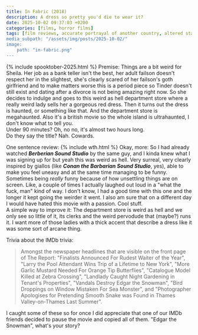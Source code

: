 ```yaml
---
title: In Fabric (2018)
description: A dress so pretty you'd die to wear it?
date: 2025-10-02 09:37:03 +0200
categories: [films, horror films]
tags: [film reviews, accurate portrayal of another country, altered states, black comedy, body horror, buttsploitation, cool weird crap, high heels and leather, horror comedy, it's a metaphor d'uh, the writer's barely-disguised fetish, what the hell was that, spooktober 2025, horror]
media_subpath: "/assets/img/posts/2025-10-02/"
image:
    path: "in-fabric.png"
---
```

{% include spooktober-2025.html %}
<span class="reviewsection">Premise:</span> Things are a bit weird for Sheila. Her job as a bank teller isn't the best, her adult failson doesn't respect her in the slightest, she's clearly scared of her failson's goth girlfriend and to make matters worse this is a period piece so Tinder doesn't still exist and dating after a divorce is not being amazing right now. So she decides to indulge and goes to this weird as hell department store where a really weird lady sells her a gorgeous red dress. Then it turns out the dress is haunted, or something like that. And the department store is megahaunted. Also it's a british movie so the whole island is ultrahaunted, I don't know what to tell you.<br/>
<span class="reviewsection">Under 90 minutes?</span> Oh, no no, it's almost two hours long.<br/>
<span class="reviewsection">Do they say the title?</span> Nah. Cowards.

<span class="reviewsection">One sentence review:</span> {% include wth.html %}
<span class="reviewsection">Okay, more:</span> So I had already watched ***Berberian Sound Studio*** by the same guy, and I kinda knew what I was signing up for but yeah this was weird as hell. Very surreal, very clearly inspired by giallos (like ***Conan the Barbarian Sound Studio***, yes), able to make you feel uneasy and at the same time managing to be funny. Sometimes being *really* funny because of how unsettling things are on screen. Like, a couple of times I actually laughed out loud in a "what the fuck, man" kind of way. I don't know, I had a good time with this one and the longer it kept going the weirder it went. I also am sure that on a different day I would have hated this movie with a passion. Cool stuff.<br/>
<span class="reviewsection">A simple way to improve it:</span> The department store is weird as hell and we only see so little of it, its clerks and the weird pervodude that (maybe?) runs it. I want more of those ladies with a thick accent that describe a dress like it was some sort of arcane thing.

<span class="reviewsection">Trivia about the IMDb trivia:</span>
> Amongst the newspaper headlines that are visible on the front page of The Report: "Finalists Announced For Rudest Waiter of the Year", "Larry the Pool Attendant Wins Trip of a Lifetime to New York", "More Garlic Mustard Needed For Orange Tip Butterflies", "Catalogue Model Killed at Zebra Crossing", "Landlady Caught Night Gardening in Tenant's Properties", "Vandals Destroy Edgar the Snowman", "Bird Droppings on Window Mistaken For Sea Monster", and "Photographer Apologises for Pretending Smooth Snake was Found in Thames Valley-on-Thames Last Summer".

I caught some of these so for once I did appreciate that one of our IMDb friends decided to pause the movie and copied all of them. "Edgar the Snowman", what's your story?
